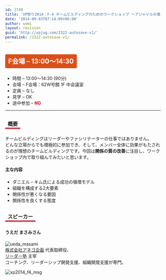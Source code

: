 ```yaml
---
id: 2740
title: 'XP祭り2014：F-4 チームビルディングのためのワークショップ ～アジャイルの導入の勝算は、チームビルディングにあり！～【ワークショップ】'
date: '2014-09-03T07:14:09+00:00'
author: semi
layout: revision
guid: 'http://xpjug.com/2322-autosave-v1/'
permalink: /2322-autosave-v1/
---
```


## <span style="color:#FFFFFF; background-color:#DA5019; margin:0 0 30px 0; padding:10px 10px; border-radius:4px; line-height:2.5;">F会場 – 13:00～14:30</span>

- 時間 – 13:00～14:30 (90分)
- 会場 – F会場：62W号館 1F 中会議室
- 定員 – なし
- 見学 – OK
- 途中参加 – <span style="color:#E7001D; font-weight: bold;">NG</span>

---

### <span style="margin:0 0 10px 0; padding:2px 8px; border-width:0 0 5px 0; border-color:#C6485B; border-style:solid; line-height:2.5;">概要</span>

チームビルディングはリーダーやファシリテーターの仕事ではありません。  
どんな立場からでも積極的に参加でき、そして、メンバー全体に効果がもたされるのが理想のチームビルディングです。今回は**関係の質の改善**に注目し、ワークショップ内で取り組んでみたいと思います。

#### <span style="line-height:1.5;">主な内容</span>

- ダニエル・キム氏による成功の循環モデル
- 組織を構成する2大要素
- 関係性が悪くなる要因
- 関係性を良くする態度

### <span style="margin:0 0 10px 0; padding:2px 8px; border-width:0 0 5px 0; border-color:#C6485B; border-style:solid; line-height:2.5;">スピーカー</span>

#### <span style="line-height:1.5;">うえだ まさみさん</span>

![ueda_masami](http://xpjug.com/wp-content/uploads/2014/08/ueda_masami.jpg)  
[株式会社アネゴ企画](http://www.anego.biz/) 代表取締役、[  
リーダー塾](https://sites.google.com/site/anegojuku/) 主宰  
コーチング、リーダーシップ開発支援、組織開発支援が専門。

![xp2014_f4_msg](http://xpjug.com/wp-content/uploads/2014/08/xp2014_f4_msg.png)